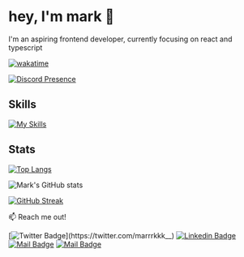 # hey, I'm mark 👋
I'm an aspiring frontend developer, currently focusing on react and typescript

[![wakatime](https://wakatime.com/badge/user/8044c689-6a7c-43a8-be35-68e7ff75f4f1.svg)](https://wakatime.com/@8044c689-6a7c-43a8-be35-68e7ff75f4f1)

[![Discord Presence](https://lanyard.cnrad.dev/api/814406096022011934)](https://discord.com/users/814406096022011934)

## Skills

[![My Skills](https://skillicons.dev/icons?i=react,next,tailwind,js,ts,html,css)](https://github.com/marrrkkk/marrrkkk)

## Stats

[![Top Langs](https://github-readme-stats.vercel.app/api/top-langs/?username=marrrkkk&theme=tokyonight&layout=compact)](https://github.com/marrrkkk/marrrkkk)

![Mark's GitHub stats](https://github-readme-stats.vercel.app/api?username=marrrkkk&theme=tokyonight&show_icons=true)

[![GitHub Streak](https://streak-stats.demolab.com?user=marrrkkk&theme=tokyonight)](https://git.io/streak-stats)

:mailbox: Reach me out!

[![Twitter Badge](https://img.shields.io/badge/-@marrrkkk__-1ca0f1?style=flat&labelColor=1ca0f1&logo=twitter&logoColor=white&link=https://twitter.com/marrrkkk__)](https://twitter.com/marrrkkk__) [![Linkedin Badge](https://img.shields.io/badge/-Mark_Louie-0e76a8?style=flat&labelColor=0e76a8&logo=linkedin&logoColor=white)](https://www.linkedin.com/in/mark-louie-alvarez-b90162257/) [![Mail Badge](https://img.shields.io/badge/-@marklouiealvarez_-e84393?style=flat&labelColor=e84393&logo=instagram&logoColor=white)](https://instagram.com/marrrrkkkk__/) [![Mail Badge](https://img.shields.io/badge/-definitelynotmark13-c0392b?style=flat&labelColor=c0392b&logo=gmail&logoColor=white)](mailto:definitelynotmark13@gmail.com)
  

